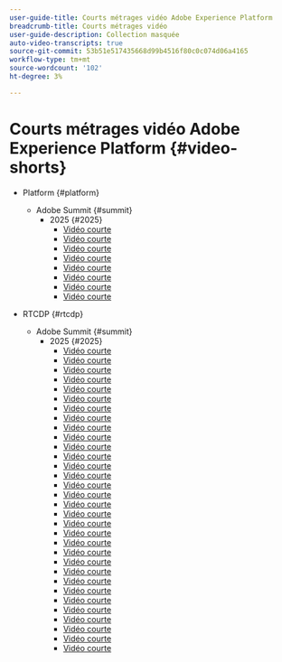 ```yaml
---
user-guide-title: Courts métrages vidéo Adobe Experience Platform
breadcrumb-title: Courts métrages vidéo
user-guide-description: Collection masquée
auto-video-transcripts: true
source-git-commit: 53b51e517435668d99b4516f80c0c074d06a4165
workflow-type: tm+mt
source-wordcount: '102'
ht-degree: 3%

---
```



# Courts métrages vidéo Adobe Experience Platform {#video-shorts}

+ Platform {#platform}
   + Adobe Summit {#summit}
      + 2025 {#2025}
         + [Vidéo courte](platform/summit/2025/adobe-experience-platform-building-connected-customer-journeys.md)
         + [Vidéo courte](platform/summit/2025/adobe-s-internal-use-of-aep-driving-experience-led-growth.md)
         + [Vidéo courte](platform/summit/2025/architecting-adobe-experience-platform-for-scalability.md)
         + [Vidéo courte](platform/summit/2025/key-takeaways-for-deploying-aep-at-scale.md)
         + [Vidéo courte](platform/summit/2025/managing-data-governance-and-access-in-aep.md)
         + [Vidéo courte](platform/summit/2025/optimizing-aep-with-sandbox-tooling.md)
         + [Vidéo courte](platform/summit/2025/run-and-operate-strategies-for-aep-at-scale.md)
         + [Vidéo courte](platform/summit/2025/single-vs-multi-sandbox-approach-in-aep.md)

+ RTCDP {#rtcdp}
   + Adobe Summit {#summit}
      + 2025 {#2025}
         + [Vidéo courte](rtcdp/summit/2025/accelerating-your-audience-strategy-with-real-time-cdp.md)
         + [Vidéo courte](rtcdp/summit/2025/adobe-s-approach-to-audience-strategy-and-activation.md)
         + [Vidéo courte](rtcdp/summit/2025/adobe-s-approach-to-member-onboarding-and-retention.md)
         + [Vidéo courte](rtcdp/summit/2025/adobe-s-internal-use-of-aep-driving-retention-with-data-driven-journeys.md)
         + [Vidéo courte](rtcdp/summit/2025/adobe-s-internal-use-of-unified-profiles-for-creative-cloud.md)
         + [Vidéo courte](rtcdp/summit/2025/ai-assistant-boosting-productivity-in-audience-management.md)
         + [Vidéo courte](rtcdp/summit/2025/ai-assistant-for-audiences-optimizing-audience-strategies.md)
         + [Vidéo courte](rtcdp/summit/2025/audience-agent-proactive-audience-health-monitoring.md)
         + [Vidéo courte](rtcdp/summit/2025/audience-portal-centralizing-and-managing-audiences.md)
         + [Vidéo courte](rtcdp/summit/2025/audience-portal-centralizing-data-for-better-marketing-decisions.md)
         + [Vidéo courte](rtcdp/summit/2025/best-practices-for-data-modeling-in-adobe-experience-platform.md)
         + [Vidéo courte](rtcdp/summit/2025/best-practices-for-schema-design-in-adobe-experience-platform.md)
         + [Vidéo courte](rtcdp/summit/2025/creating-targeted-audiences-with-ai-assistant.md)
         + [Vidéo courte](rtcdp/summit/2025/customer-centric-approach-vs-campaign-centric-approach.md)
         + [Vidéo courte](rtcdp/summit/2025/defining-customer-experience-use-cases.md)
         + [Vidéo courte](rtcdp/summit/2025/discover-activate-and-measure-with-real-time-cdp-collaboration.md)
         + [Vidéo courte](rtcdp/summit/2025/end-to-end-use-case-activation-process.md)
         + [Vidéo courte](rtcdp/summit/2025/evolving-customer-experience-maturity.md)
         + [Vidéo courte](rtcdp/summit/2025/expanding-high-value-audiences-with-look-alike-models.md)
         + [Vidéo courte](rtcdp/summit/2025/federated-audience-composition-expanding-audience-reach.md)
         + [Vidéo courte](rtcdp/summit/2025/federated-audience-composition-expanding-your-reach.md)
         + [Vidéo courte](rtcdp/summit/2025/federated-audience-composition-unifying-data-for-real-time-marketing.md)
         + [Vidéo courte](rtcdp/summit/2025/how-ai-assistant-transforms-data-insights-in-real-time-cdp.md)
         + [Vidéo courte](rtcdp/summit/2025/how-ai-enhances-real-time-cdp-with-predictive-insights.md)
         + [Vidéo courte](rtcdp/summit/2025/how-real-time-cdp-collaboration-works.md)
         + [Vidéo courte](rtcdp/summit/2025/how-to-operate-and-communicate-effectively-in-tiger-teams.md)
         + [Vidéo courte](rtcdp/summit/2025/introducing-adobe-s-agent-orchestrator-for-intelligent-activation.md)
         + [Vidéo courte](rtcdp/summit/2025/introduction-to-real-time-cdp-collaboration.md)
         + [Vidéo courte](rtcdp/summit/2025/key-differentiators-of-real-time-cdp-collaboration.md)
         + [Vidéo courte](rtcdp/summit/2025/run-and-operate-strategies-for-scaling-adobe-experience-platform.md)
         + [Vidéo courte](rtcdp/summit/2025/the-power-of-ai-in-real-time-cdp-for-audience-optimization.md)
         + [Vidéo courte](rtcdp/summit/2025/three-phased-approach-to-audience-driven-marketing.md)

